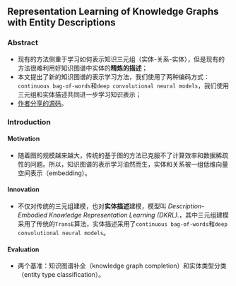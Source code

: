 ## Representation Learning of Knowledge Graphs with Entity Descriptions ##

### Abstract ###

* 现有的方法侧重于学习如何表示知识三元组（实体-关系-实体），但是现有的方法很难利用好知识图谱中实体的**精炼的描述**；
* 本文提出了新的知识图谱的表示学习方法，我们使用了两种编码方式：`continuous bag-of-words`和`deep convolutional neural models`，我们使用三元组和实体描述共同进一步学习知识表示；
* [作者分享的源码](https://github.com/xrb92/DKRL)。


### Introduction ###

#### Motivation ####

* 随着图的规模越来越大，传统的基于图的方法已克服不了计算效率和数据稀疏性的问题。所以，知识图谱的表示学习油然而生，实体和关系被一组低维向量空间表示（embedding）。

#### Innovation ####

* 不仅对传统的三元组建模，也对**实体描述**建模，模型叫 *Description-Embodied Knowledge Representation
Learning (DKRL).*，其中三元组建模采用了传统的`TransE`算法，实体描述采用了`continuous bag-of-words`和`deep convolutional neural models`。

#### Evaluation ####

* 两个基准：知识图谱补全（knowledge graph completion）和实体类型分类（entity type classification）。


